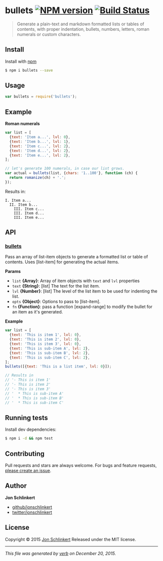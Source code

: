 # bullets [![NPM version](https://img.shields.io/npm/v/bullets.svg)](https://www.npmjs.com/package/bullets) [![Build Status](https://img.shields.io/travis/jonschlinkert/bullets.svg)](https://travis-ci.org/jonschlinkert/bullets)

> Generate a plain-text and markdown formatted lists or tables of contents, with proper indentation, bullets, numbers, letters, roman numerals or custom characters.

## Install

Install with [npm](https://www.npmjs.com/)

```sh
$ npm i bullets --save
```

## Usage

```js
var bullets = require('bullets');
```

## Example

**Roman numerals**

```js
var list = [
  {text: 'Item a...', lvl: 0}, 
  {text: 'Item b...', lvl: 1}, 
  {text: 'Item c...', lvl: 2},
  {text: 'Item d...', lvl: 2},
  {text: 'Item e...', lvl: 2},
];

// let's generate 100 numerals, in case our list grows.
var actual = bullets(list, {chars: '1..100'}, function (ch) {
  return romanize(ch) + '.';
});
```

Results in:

```
I. Item a...
  II. Item b...
    III. Item c...
    III. Item d...
    III. Item e...
```

## API

### [bullets](index.js#L55)

Pass an array of list-item objects to generate a formatted list or table of contents. Uses [list-item] for generating the actual items.

**Params**

* `list` **{Array}**: Array of item objects with `text` and `lvl` properties
* `text` **{String}**: [list] The text for the list item.
* `lvl` **{Number}**: [list] The level of the list item to be used for indenting the list.
* `opts` **{Object}**: Options to pass to [list-item].
* `fn` **{Function}**: pass a function [expand-range] to modify the bullet for an item as it's generated.

**Example**

```js
var list = [
  {text: 'This is item 1', lvl: 0},
  {text: 'This is item 2', lvl: 0},
  {text: 'This is item 3', lvl: 0},
  {text: 'This is sub-item A', lvl: 2},
  {text: 'This is sub-item B', lvl: 2},
  {text: 'This is sub-item C', lvl: 2},
];
bullets([{text: 'This is a list item', lvl: 0}]);

// Results in
// '- This is item 1'
// '- This is item 2'
// '- This is item 3'
// '  * This is sub-item A'
// '  * This is sub-item B'
// '  * This is sub-item C'
```

## Running tests

Install dev dependencies:

```sh
$ npm i -d && npm test
```

## Contributing

Pull requests and stars are always welcome. For bugs and feature requests, [please create an issue](https://github.com/jonschlinkert/bullets/issues/new).

## Author

**Jon Schlinkert**

* [github/jonschlinkert](https://github.com/jonschlinkert)
* [twitter/jonschlinkert](http://twitter.com/jonschlinkert)

## License

Copyright © 2015 [Jon Schlinkert](https://github.com/jonschlinkert)
Released under the MIT license.

***

_This file was generated by [verb](https://github.com/verbose/verb) on December 20, 2015._